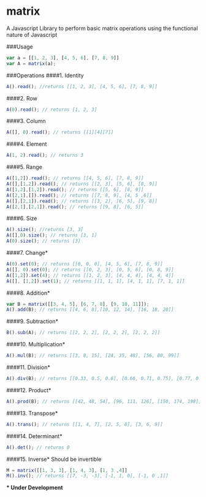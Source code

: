 matrix
======

A Javascript Library to perform basic matrix operations using the functional nature of Javascript

###Usage
```javascript
var a = [[1, 2, 3], [4, 5, 6], [7, 8, 9]]
var A = matrix(a);
```

###Operations
####1. Identity
```javascript
A().read(); //returns [[1, 2, 3], [4, 5, 6], [7, 8, 9]]
```
####2. Row
```javascript
A(0).read(); // returns [1, 2, 3]
```
####3. Column
```javascript
A([], 0).read(); // returns [[1][4][7]]
```
####4. Element
```javascript
A(1, 2).read(); // returns 3
```
####5. Range
```javascript
A([1,2]).read(); // returns [[4, 5, 6], [7, 8, 9]]
A([],[1,2]).read(); // returns [[2, 3], [5, 6], [8, 9]]
A([1,2],[1,2]).read(); // returns [[5, 6], [8, 9]]
A([2,1],[]).read(); // returns [[7, 8, 9], [4, 5 ,6]]
A([],[2,1]).read(); // returns [[3, 2], [6, 5], [9, 8]]
A([2,1],[2,1]).read(); // returns [[9, 8], [6, 5]]
```
####6. Size
```javascript
A().size(); //returns [3, 3]
A([],0).size(); // returns [3, 1]
A(0).size(); // returns [3]
```
####7. Change*
```javascript
A(0).set(0); // returns [[0, 0, 0], [4, 5, 6], [7, 8, 9]]
A([], 0).set(0); // returns [[0, 2, 3], [0, 5, 6], [0, 8, 9]]
A([1,2]).set(4); // returns [[1, 2, 3], [4, 4, 4], [4, 4, 4]]
A([], [1,2]).set(1); // returns [[1, 1, 1], [4, 1, 1], [7, 1, 1]]
```
####8. Addition*
```javascript
var B = matrix([[3, 4, 5], [6, 7, 8], [9, 10, 11]]);
A().add(B); // returns [[4, 6, 8],[10, 12, 14], [16, 18, 20]]
```
####9. Subtraction*
```javascript
B().sub(A); // returns [[2, 2, 2], [2, 2, 2], [2, 2, 2]]
```
####10. Multiplication*
```javascript
A().mul(B); // returns [[3, 8, 15], [24, 35, 48], [56, 80, 99]]
```
####11. Division*
```javascript
A().div(B); // returns [[0.33, 0.5, 0.6], [0.66, 0.71, 0.75], [0.77, 0.8, 0.81]]
```
####12. Product*
```javascript
A().prod(B); // returns [[42, 48, 54], [96, 111, 126], [150, 174, 198]]
```
####13. Transpose*
```javascript
A().trans(); // returns [[1, 4, 7], [2, 5, 8], [3, 6, 9]]
```
####14. Determinant*
```javascript
A().det(); // returns 0
```
####15. Inverse*
Should be invertible
```javascript
M = matrix([[1, 3, 3], [1, 4, 3], [1, 3 ,4]]
M().inv(); // returns [[7, -3, -3], [-1, 1, 0], [-1, 0 ,1]]
```

__* Under Development__